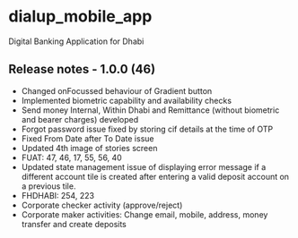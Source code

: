 # dialup_mobile_app

Digital Banking Application for Dhabi

## Release notes - 1.0.0 (46)

- Changed onFocussed behaviour of Gradient button
- Implemented biometric capability and availability checks
- Send money Internal, Within Dhabi and Remittance (without biometric and bearer charges) developed
- Forgot password issue fixed by storing cif details at the time of OTP
- Fixed From Date after To Date issue
- Updated 4th image of stories screen
- FUAT: 47, 46, 17, 55, 56, 40
- Updated state management issue of displaying error message if a different account tile is created after entering a valid deposit account on a previous tile.
- FHDHABI: 254, 223
- Corporate checker activity (approve/reject)
- Corporate maker activities: Change email, mobile, address, money transfer and create deposits
